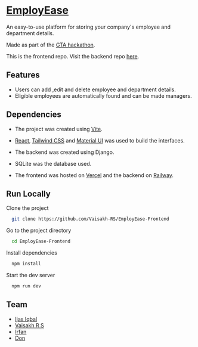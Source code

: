 
# [EmployEase](employease-frontend.vercel.app)

An easy-to-use platform for storing your company's employee and department details.

Made as part of the [GTA hackathon](https://gta.mulearn.org/sandshores).

This is the frontend repo. Visit the backend repo [here](https://github.com/Ijasiqbal/EmployEase-backend).

## Features

- Users can add ,edit and delete employee and department details.
- Eligible employees are automatically found and can be made managers.

## Dependencies 

- The project was created using [Vite](https://vitejs.dev/).
- [React](https://react.dev/), [Tailwind CSS](https://tailwindcss.com/) and [Material UI](https://mui.com/) was used to build the interfaces.
- The backend was created using Django.
- SQLite was the database used.

- The frontend was hosted on [Vercel](https://vercel.com/) and the backend on [Railway](https://railway.app/).

## Run Locally

Clone the project

```bash
  git clone https://github.com/Vaisakh-RS/EmployEase-Frontend
```

Go to the project directory

```bash
  cd EmployEase-Frontend
```

Install dependencies

```bash
  npm install
```

Start the dev server

```bash
  npm run dev
```
## Team

- [Ijas Iqbal](https://github.com/Ijasiqbal)
- [Vaisakh R S](https://github.com/Vaisakh-RS)
- [Irfan](https://github.com/Irfannnx)
- [Don](https://github.com/don-k-jacob)
